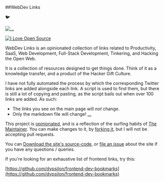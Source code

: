 ##WebDev Links

:bird:

[![...](http://f.cl.ly/items/3g2c1i1l1C040Z3F2b24/Image%202013-08-31%20at%204.44.18%20AM.png "...")](http://devlinks.co.uk/)

[![I Love Open Source](http://www.iloveopensource.io/images/logo-lightbg.png)](http://www.iloveopensource.io/projects/525c0849a82101497d00015a)

WebDev Links is an opinionated collection of links related to Productivity, SaaS, Web Development, Full-Stack Development, Tinkering, and Hacking the Open Web.

It is a collection of resources designed to get things done. Think of it as a knowledge transfer, and a product of the Hacker Gift Culture.

I have not fully automated the process by which the corresponding Twitter links are added alongside each link. A script is used to find them, but there is still a lot of copying and pasting, as the script bails out when over 100 links are added. As such:

* The links you see on the main page will _not_ change.
* Only the markdown file will change! [...](https://github.com/dhig/devlinks.co.uk/blob/gh-pages/devlinks.co.uk.md)

This project is [opinionated](http://gettingreal.37signals.com/ch04_Make_Opinionated_Software.php), and is a reflection of the surfing habits of  [The Maintainer](http://higg.im/).
You can make changes to it, by [forking it](https://github.com/dhig/devlinks.co.uk/fork), but I will not be accepting pull requests.

You can [Download the site's source-code](https://github.com/dhig/devlinks.co.uk/archive/gh-pages.zip), or [file an issue](https://github.com/dhig/devlinks.co.uk/issues) about the site if you have any questions / queries.

If you're looking for an exhaustive list of frontend links, try this:

[https://github.com/dypsilon/frontend-dev-bookmarks](https://github.com/dypsilon/frontend-dev-bookmarks)

